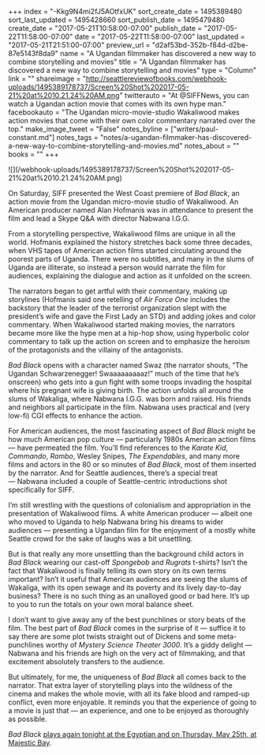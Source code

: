 +++
index = "-Kkg9N4mi2fJ5AOtfxUK"
sort_create_date = 1495389480
sort_last_updated = 1495428660
sort_publish_date = 1495479480
create_date = "2017-05-21T10:58:00-07:00"
publish_date = "2017-05-22T11:58:00-07:00"
date = "2017-05-22T11:58:00-07:00"
last_updated = "2017-05-21T21:51:00-07:00"
preview_url = "d2af53bd-352b-f84d-d2be-87e5143f8da9"
name = "A Ugandan filmmaker has discovered a new way to combine storytelling and movies"
title = "A Ugandan filmmaker has discovered a new way to combine storytelling and movies"
type = "Column"
link = ""
shareimage = "http://seattlereviewofbooks.com/webhook-uploads/1495389178737/Screen%20Shot%202017-05-21%20at%2010.21.24%20AM.png"
twitterauto = "At @SIFFNews, you can watch a Ugandan action movie that comes with its own hype man."
facebookauto = "The Ugandan micro-movie-studio Wakaliwood makes action movies that come with their own color commentary narrated over the top."
make_image_tweet = "False"
notes_byline = ["writers/paul-constant.md"]
notes_tags = "notes/a-ugandan-filmmaker-has-discovered-a-new-way-to-combine-storytelling-and-movies.md"
notes_about = ""
books = ""
+++
<p class="image">![](/webhook-uploads/1495389178737/Screen%20Shot%202017-05-21%20at%2010.21.24%20AM.png)</p>

On Saturday, SIFF presented the West Coast premiere of *Bad Black*, an action movie from the Ugandan micro-movie studio of Wakaliwood. An American producer named Alan Hofmanis was in attendance to present the film and lead a Skype Q&A with director Nabwana I.G.G. 

From a storytelling perspective, Wakaliwood films are unique in all the world. Hofmanis explained the history stretches back some three decades, when VHS tapes of American action films started circulating around the poorest parts of Uganda. There were no subtitles, and many in the slums of Uganda are illiterate, so instead a person would narrate the film for audiences, explaining the dialogue and action as it unfolded on the screen.

The narrators began to get artful with their commentary, making up storylines (Hofmanis said one retelling of *Air Force One* includes the backstory that the leader of the terrorist organization slept with the president’s wife and gave the First Lady an STD) and adding jokes and color commentary. When Wakaliwood started making movies, the narrators became more like the hype men at a hip-hop show, using hyperbolic color commentary to talk up the action on screen and to emphasize the heroism of the protagonists and the villainy of the antagonists.

*Bad Black* opens with a character named Swaz (the narrator shouts, “The Ugandan Schwarzenegger! Swaaaaaaaaaz!” much of the time that he’s onscreen) who gets into a gun fight with some troops invading the hospital where his pregnant wife is giving birth. The action unfolds all around the slums of Wakaliga, where Nabwana I.G.G. was born and raised. His friends and neighbors all participate in the film. Nabwana uses practical and (very low-fi) CGI effects to enhance the action.

For American audiences, the most fascinating aspect of *Bad Black* might be how much American pop culture — particularly 1980s American action films — have permeated the film. You’ll find references to the *Karate Kid*, *Commando*, *Rambo*, Wesley Snipes, *The Expendables*, and many more films and actors in the 80 or so minutes of *Bad Black*, most of them inserted by the narrator. And for Seattle audiences, there’s a special treat — Nabwana included a couple of Seattle-centric introductions shot specifically for SIFF.

I’m still wrestling with the questions of colonialism and appropriation in the presentation of Wakaliwood films. A white American producer — albeit one who moved to Uganda to help Nabwana bring his dreams to wider audiences — presenting a Ugandan film for the enjoyment of a mostly white Seattle crowd for the sake of laughs was a bit unsettling. 

But is that really any more unsettling than the background child actors in *Bad Black* wearing our cast-off *Spongebob* and *Rugrats* t-shirts? Isn’t the fact that Wakaliwood is finally telling its own story on its own terms important? Isn’t it useful that American audiences are seeing the slums of Wakaliga, with its open sewage and its poverty and its lively day-to-day business? There is no such thing as an unalloyed good or bad here. It’s up to you to run the totals on your own moral balance sheet.

I don’t want to give away any of the best punchlines or story beats of the film. The best part of *Bad Black* comes in the surprise of it — suffice it to say there are some plot twists straight out of Dickens and some meta-punchlines worthy of *Mystery Science Theater 3000*. It’s a giddy delight — Nabwana and his friends are high on the very act of filmmaking, and that excitement absolutely transfers to the audience.

But ultimately, for me, the uniqueness of *Bad Black* all comes back to the narrator. That extra layer of storytelling plays into the wildness of the cinema and makes the whole movie, with all its fake blood and ramped-up conflict, even more enjoyable. It reminds you that the experience of going to a movie is just that — an experience, and one to be enjoyed as thoroughly as possible.

*Bad Black* [plays again tonight at the Egyptian and on Thursday, May 25th, at Majestic Bay](https://www.siff.net/festival/bad-black).
